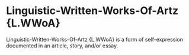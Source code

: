 # Linguistic-Written-Works-Of-Artz {L.WWoA}
Linguistic-Written-Works-Of-Artz {L.WWoA} is a form of self-expression documented in an article, story, and/or essay. 
